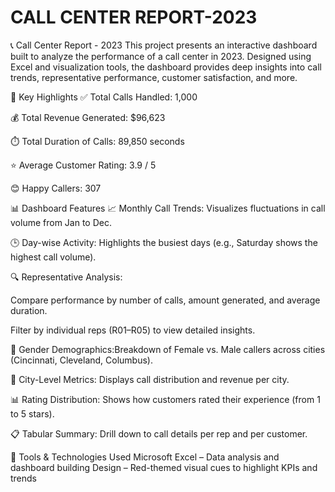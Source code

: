 # CALL CENTER REPORT-2023
📞 Call Center Report - 2023
This project presents an interactive dashboard built to analyze the performance of a call center in 2023. Designed using Excel and visualization tools, the dashboard provides deep insights into call trends, representative performance, customer satisfaction, and more.


📌 Key Highlights
✅ Total Calls Handled: 1,000

💰 Total Revenue Generated: $96,623

⏱️ Total Duration of Calls: 89,850 seconds

⭐ Average Customer Rating: 3.9 / 5

😊 Happy Callers: 307

📊 Dashboard Features
📈 Monthly Call Trends: Visualizes fluctuations in call volume from Jan to Dec.

🕒 Day-wise Activity: Highlights the busiest days (e.g., Saturday shows the highest call volume).

🔍 Representative Analysis:

Compare performance by number of calls, amount generated, and average duration.

Filter by individual reps (R01–R05) to view detailed insights.

👥 Gender Demographics:Breakdown of Female vs. Male callers across cities (Cincinnati, Cleveland, Columbus).

🌆 City-Level Metrics: Displays call distribution and revenue per city.

📊 Rating Distribution: Shows how customers rated their experience (from 1 to 5 stars).

📋 Tabular Summary: Drill down to call details per rep and per customer.

🧰 Tools & Technologies Used
Microsoft Excel – Data analysis and dashboard building
Design – Red-themed visual cues to highlight KPIs and trends

